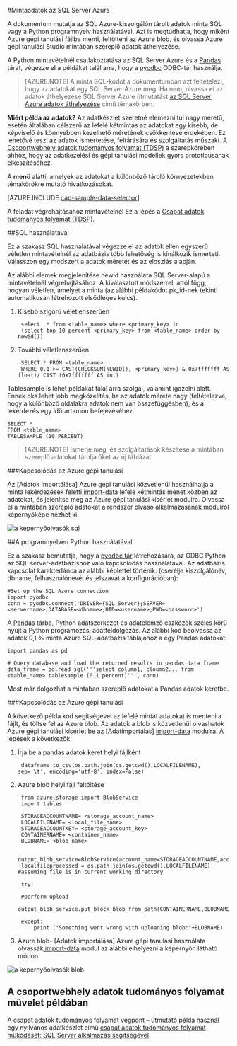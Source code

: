 <properties 
    pageTitle="Az adatokat az SQL Server Azure |} Microsoft Azure" 
    description="Mintaadatok az SQL Server Azure" 
    services="machine-learning" 
    documentationCenter="" 
    authors="bradsev" 
    manager="jhubbard" 
    editor="cgronlun" />

<tags 
    ms.service="machine-learning" 
    ms.workload="data-services" 
    ms.tgt_pltfrm="na" 
    ms.devlang="na" 
    ms.topic="article" 
    ms.date="09/19/2016" 
    ms.author="fashah;garye;bradsev" /> 

#<a name="heading"></a>Mintaadatok az SQL Server Azure


A dokumentum mutatja az SQL Azure-kiszolgálón tárolt adatok minta SQL vagy a Python programnyelv használatával. Azt is megtudhatja, hogy miként Azure gépi tanulási fájlba menti, feltölteni az Azure blob, és olvassa Azure gépi tanulási Studio mintában szereplő adatok áthelyezése.

A Python mintavételnél csatlakoztatása az SQL Server Azure és a [Pandas](http://pandas.pydata.org/) tárat, végezze el a példákat talál arra, hogy a [pyodbc](https://code.google.com/p/pyodbc/) ODBC-tár használja.

>[AZURE.NOTE] A minta SQL-kódot a dokumentumban azt feltételezi, hogy az adatokat egy SQL Server Azure meg. Ha nem, olvassa el az adatok áthelyezése SQL Server Azure útmutatást [az SQL Server Azure adatok áthelyezése](machine-learning-data-science-move-sql-server-virtual-machine.md) című témakörben.

**Miért példa az adatok?**
Az adatkészlet szeretné elemezni túl nagy méretű, esetén általában célszerű az lefelé kétmintás az adatokat egy kisebb, de képviselő és könnyebben kezelhető méretének csökkentése érdekében. Ez lehetővé teszi az adatok ismertetése, feltárására és szolgáltatás műszaki. A [Csoportwebhely adatok tudományos folyamat (TDSP)](https://azure.microsoft.com/documentation/learning-paths/cortana-analytics-process/) a szerepkörében ahhoz, hogy az adatkezelési és gépi tanulási modellek gyors prototípusának elkészítéséhez.

A **menü** alatti, amelyek az adatokat a különböző tároló környezetekben témakörökre mutató hivatkozásokat. 

[AZURE.INCLUDE [cap-sample-data-selector](../../includes/cap-sample-data-selector.md)]

A feladat végrehajtásához mintavételnél Ez a lépés a [Csapat adatok tudományos folyamat (TDSP)](https://azure.microsoft.com/documentation/learning-paths/cortana-analytics-process/).

##<a name="SQL"></a>SQL használatával

Ez a szakasz SQL használatával végezze el az adatok ellen egyszerű véletlen mintavételnél az adatbázis több lehetőség is kínálkozik ismerteti. Válasszon egy módszert a adatok méretét és az eloszlás alapján.

Az alábbi elemek megjelenítése newid használata SQL Server-alapú a mintavételnél végrehajtásához. A kiválasztott módszerrel, attól függ, hogyan véletlen, amelyet a minta (az alábbi példakódot pk_id-nek tekinti automatikusan létrehozott elsődleges kulcs).

1. Kisebb szigorú véletlenszerűen

        select  * from <table_name> where <primary_key> in 
        (select top 10 percent <primary_key> from <table_name> order by newid())

2. További véletlenszerűen 

        SELECT * FROM <table_name>
        WHERE 0.1 >= CAST(CHECKSUM(NEWID(), <primary_key>) & 0x7fffffff AS float)/ CAST (0x7fffffff AS int)

Tablesample is lehet példákat talál arra szolgál, valamint igazolni alatt. Ennek oka lehet jobb megközelítés, ha az adatok mérete nagy (feltételezve, hogy a különböző oldalakra adatok nem van összefüggésben), és a lekérdezés egy időtartamon befejezéséhez.

    SELECT *
    FROM <table_name> 
    TABLESAMPLE (10 PERCENT)

>[AZURE.NOTE] Ismerje meg, és szolgáltatások készítése a mintában szereplő adatokat tárolja őket az új táblázat


###<a name="sql-aml"></a>Kapcsolódás az Azure gépi tanulási

Az [Adatok importálása] Azure gépi tanulási közvetlenül használhatja a minta lekérdezések feletti[ import-data] lefelé kétmintás menet közben az adatokat, és jelenítse meg az Azure gépi tanulási kísérlet modulra. Olvassa el a mintában szereplő adatokat a rendszer olvasó alkalmazásának modulról képernyőképe nézhet ki:
   
![a képernyőolvasók sql][1]

##<a name="python"></a>A programnyelven Python használatával 

Ez a szakasz bemutatja, hogy a [pyodbc tár](https://code.google.com/p/pyodbc/) létrehozására, az ODBC Python az SQL server-adatbázishoz való kapcsolódás használatával. Az adatbázis kapcsolat karakterlánca az alábbi képlettel történik: (cserélje kiszolgálónév, dbname, felhasználónevét és jelszavát a konfigurációban):

    #Set up the SQL Azure connection
    import pyodbc   
    conn = pyodbc.connect('DRIVER={SQL Server};SERVER=<servername>;DATABASE=<dbname>;UID=<username>;PWD=<password>')

A [Pandas](http://pandas.pydata.org/) tárba, Python adatszerkezet és adatelemző eszközök széles körű nyújt a Python programozási adatfeldolgozás. Az alábbi kód beolvassa az adatok 0,1 % minta Azure SQL-adatbázis táblájához a egy Pandas adatokat:

    import pandas as pd

    # Query database and load the returned results in pandas data frame
    data_frame = pd.read_sql('''select column1, cloumn2... from <table_name> tablesample (0.1 percent)''', conn)

Most már dolgozhat a mintában szereplő adatokat a Pandas adatok keretbe. 

###<a name="python-aml"></a>Kapcsolódás az Azure gépi tanulási

A következő példa kód segítségével az lefelé mintát adatokat is menteni a fájlt, és töltse fel az Azure blob. Az adatok a blob is közvetlenül olvashatók Azure gépi tanulási kísérlet be az [Adatimportálás] [ import-data] modulra. A lépések a következők: 

1. Írja be a pandas adatok keret helyi fájlként

        dataframe.to_csv(os.path.join(os.getcwd(),LOCALFILENAME), sep='\t', encoding='utf-8', index=False)

2. Azure blob helyi fájl feltöltése

        from azure.storage import BlobService
        import tables

        STORAGEACCOUNTNAME= <storage_account_name>
        LOCALFILENAME= <local_file_name>
        STORAGEACCOUNTKEY= <storage_account_key>
        CONTAINERNAME= <container_name>
        BLOBNAME= <blob_name>

        output_blob_service=BlobService(account_name=STORAGEACCOUNTNAME,account_key=STORAGEACCOUNTKEY)    
        localfileprocessed = os.path.join(os.getcwd(),LOCALFILENAME) #assuming file is in current working directory
        
        try:
       
        #perform upload
        output_blob_service.put_block_blob_from_path(CONTAINERNAME,BLOBNAME,localfileprocessed)
        
        except:         
            print ("Something went wrong with uploading blob:"+BLOBNAME)

3. Azure blob- [Adatok importálása] Azure gépi tanulási használata olvassák[ import-data] modul az alábbi elhelyezni a képernyőn látható módon:
 
![a képernyőolvasók blob][2]

## <a name="the-team-data-science-process-in-action-example"></a>A csoportwebhely adatok tudományos folyamat művelet példában

A csapat adatok tudományos folyamat végpont – útmutató példa használ egy nyilvános adatkészlet című [csapat adatok tudományos folyamat működését: SQL Server alkalmazás segítségével](machine-learning-data-science-process-sql-walkthrough.md).

[1]: ./media/machine-learning-data-science-sample-sql-server-virtual-machine/reader_database.png
[2]: ./media/machine-learning-data-science-sample-sql-server-virtual-machine/reader_blob.png

 [import-data]: https://msdn.microsoft.com/library/azure/4e1b0fe6-aded-4b3f-a36f-39b8862b9004/
